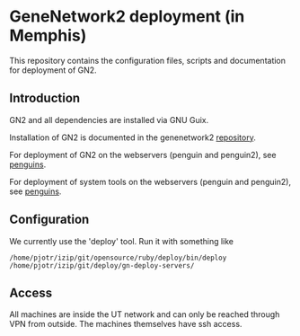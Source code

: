 # GeneNetwork2 deployment (in Memphis)

This repository contains the configuration files, scripts
and documentation for deployment of GN2.

## Introduction

GN2 and all dependencies are installed via GNU Guix.

Installation of GN2 is documented in the genenetwork2
[repository](https://github.com/genenetwork/genenetwork2/blob/master/doc/README.org).

For deployment of GN2 on the webservers (penguin and penguin2), see
[penguins](./doc/gn2_on_penguin.org).

For deployment of system tools on the webservers (penguin and penguin2), see
[penguins](./doc/system_tools.org).

## Configuration

We currently use the 'deploy' tool. Run it with something like

    /home/pjotr/izip/git/opensource/ruby/deploy/bin/deploy  /home/pjotr/izip/git/deploy/gn-deploy-servers/

## Access

All machines are inside the UT network and can only be reached through
VPN from outside. The machines themselves have ssh access.
